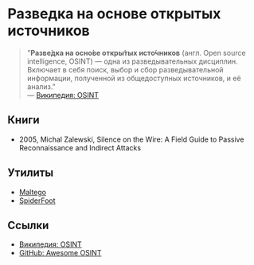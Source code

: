 # Разведка на основе открытых источников

> "**Разве́дка на осно́ве откры́тых исто́чников** (англ. Open source intelligence, OSINT) — одна из разведывательных дисциплин. Включает в себя поиск, выбор и сбор разведывательной информации, полученной из общедоступных источников, и её анализ." 
<br> &mdash; [Википедия: OSINT][wikipedia_osint]

## Книги

- 2005, Michal Zalewski, Silence on the Wire: A Field Guide to Passive Reconnaissance and Indirect Attacks

## Утилиты

- [Maltego](tools/maltego/maltego_main.md)
- [SpiderFoot](http://www.spiderfoot.net)

## Ссылки

- [Википедия: OSINT][wikipedia_osint]
- [GitHub: Awesome OSINT][github_awesome_osint]

[wikipedia_osint]: https://ru.wikipedia.org/wiki/OSINT
[github_awesome_osint]: https://github.com/jivoi/awesome-osint
